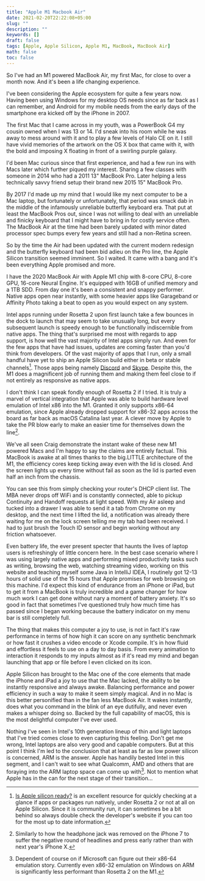 ```yaml
---
title: "Apple M1 Macbook Air"
date: 2021-02-20T22:22:08+05:00
slug: ""
description: ""
keywords: []
draft: false
tags: [Apple, Apple Silicon, Apple M1, MacBook, MacBook Air]
math: false
toc: false
---
```


So I've had an M1 powered MacBook Air, my first Mac, for close to over a month now. And it's been a life changing experience.

<!--more-->

I've been considering the Apple ecosystem for quite a few years now. Having been using Windows for my desktop OS needs since as far back as I can remember, and Android for my mobile needs from the early days of the smartphone era kicked off by the iPhone in 2007.

The first Mac that I came across in my youth, was a PowerBook G4 my cousin owned when I was 13 or 14. I'd sneak into his room while he was away to mess around with it and to play a few levels of Halo CE on it. I still have vivid memories of the artwork on the OS X box that came with it, with the bold and imposing X floating in front of a swirling purple galaxy. 

I'd been Mac curious since that first experience, and had a few run ins with Macs later which further piqued my interest. Sharing a few classes with someone in 2014 who had a 2011 13" MacBook Pro. Later helping a less technically savvy friend setup their brand new 2015 15" MacBook Pro. 

By 2017 I'd made up my mind that I would like my next computer to be a Mac laptop, but fortunately or unfortunately, that period was smack dab in the middle of the infamously unreliable butterfly keyboard era. That put at least the MacBook Pros out, since I was not willing to deal with an unreliable and finicky keyboard that I might have to bring in for costly service often. The MacBook Air at the time had been barely updated with minor dated processor spec bumps every few years and still had a non-Retina screen. 

So by the time the Air had been updated with the current modern redesign and the butterfly keyboard had been bid adieu on the Pro line, the Apple Silicon transition seemed imminent. So I waited. It came with a bang and it's been everything Apple promised and more.

I have the 2020 MacBook Air with Apple M1 chip with 8-core CPU, 8-core GPU, 16-core Neural Engine. It's equipped with 16GB of unified memory and a 1TB SDD. From day one it's been a consistent and snappy performer. Native apps open near instantly, with some heavier apps like Garageband or Affinity Photo taking a beat to open as you would expect on any system. 

Intel apps running under Rosetta 2 upon first launch take a few bounces in the dock to launch that may seem to take unusually long, but every subsequent launch is speedy enough to be functionally indiscernible from native apps. The thing that's surprised me most with regards to app support, is how well the vast majority of Intel apps simply run. And even for the few apps that have had issues, updates are coming faster than you'd think from developers. Of the vast majority of apps that I run, only a small handful have yet to ship an Apple Silicon build either in beta or stable channels[^1]. Those apps being namely [Discord](https://discord.com) and [Skype](https://www.skype.com/). Despite this, the M1 does a magnificent job of running them and making them feel close to if not entirely as responsive as native apps.

I don't think I can speak fondly enough of Rosetta 2 if I tried. It is truly a marvel of vertical integration that Apple was able to build hardware level emulation of Intel x86 into the M1. Granted it only supports x86-64 emulation, since Apple already dropped support for x86-32 apps across the board as far back as macOS Catalina last year. A clever move by Apple to take the PR blow early to make an easier time for themselves down the line[^2].

We've all seen Craig demonstrate the instant wake of these new M1 powered Macs and I'm happy to say the claims are entirely factual. This MacBook is awake at all times thanks to the big.LITTLE architecture of the M1, the efficiency cores keep ticking away even with the lid is closed. And the screen lights up every time without fail as soon as the lid is parted even half an inch from the chassis. 

You can see this from simply checking your router's DHCP client list. The MBA never drops off WiFi and is constantly connected, able to pickup Continuity and Handoff requests at light speed. With my Air asleep and tucked into a drawer I was able to send it a tab from Chrome on my desktop, and the next time I lifted the lid, a notification was already there waiting for me on the lock screen telling me my tab had been received. I had to just brush the Touch ID sensor and begin working without any friction whatsoever.

Even battery life, the ever present specter that haunts the lives of laptop users is refreshingly of little concern here. In the best case scenario where I was using largely native apps and performing mixed productivity tasks such as writing, browsing the web, watching streaming video, working on this website and teaching myself some Java in IntelliJ IDEA, I routinely got 12-13 hours of solid use of the 15 hours that Apple promises for web browsing on this machine. I'd expect this kind of endurance from an iPhone or iPad, but to get it from a MacBook is truly incredible and a game changer for how much work I can get done without nary a moment of battery anxiety. It's so good in fact that sometimes I've questioned truly how much time has passed since I began working because the battery indicator on my menu bar is still completely full.

The thing that makes this computer a joy to use, is not in fact it's raw performance in terms of how high it can score on any synthetic benchmark or how fast it crushes a video encode or Xcode compile. It's in how fluid and effortless it feels to use on a day to day basis. From every animation to interaction it responds to my inputs almost as if it's read my mind and began launching that app or file before I even clicked on its icon.

Apple Silicon has brought to the Mac one of the core elements that made the iPhone and iPad a joy to use that the Mac lacked, the ability to be instantly responsive and always awake. Balancing performance and power efficiency in such a way to make it seem simply magical. And in no Mac is this better personified than in the fan less MacBook Air. It wakes instantly, does what you command in the blink of an eye dutifully, and never even makes a whisper doing so. Backed by the full capability of macOS, this is the most delightful computer I've ever used. 

Nothing I've seen in Intel's 10th generation lineup of thin and light laptops that I've tried comes close to even capturing this feeling. Don't get me wrong, Intel laptops are also very good and capable computers. But at this point I think I'm led to the conclusion that at least as far as low power silicon is concerned, ARM is the answer. Apple has handily bested Intel in this segment, and I can't wait to see what Qualcomm, AMD and others that are foraying into the ARM laptop space can come up with[^3]. Not to mention what Apple has in the can for the next stage of their transition...


[^1]: [Is Apple silicon ready?](https://isapplesiliconready.com) is an excellent resource for quickly checking at a glance if apps or packages run natively, under Rosetta 2 or not at all on Apple Silicon. Since it is community run, it can sometimes be a bit behind so always double check the developer's website if you can too for the most up to date information.

[^2]: Similarly to how the headphone jack was removed on the iPhone 7 to suffer the negative round of headlines and press early rather than with next year's iPhone X.

[^3]: Dependent of course on if Microsoft can figure out their x86-64 emulation story. Currently even x86-32 emulation on Windows on ARM is significantly less performant than Rosetta 2 on the M1.